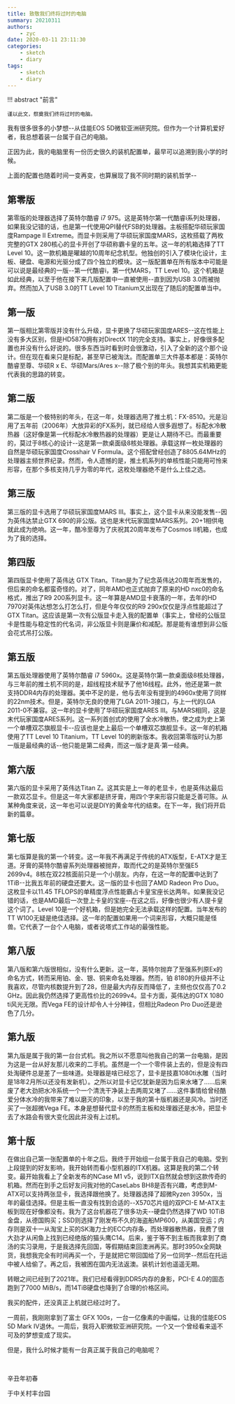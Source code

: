 ```yaml
---
title: 致敬我们终将过时的电脑
summary: 20210311
authors:
    - zyc
date: 2020-03-11 23:11:30
categories:
    - sketch
    - diary
tags:
    - sketch
    - diary
---
```


!!! abstract "前言"

    谨以此文，祭奠我们终将过时的电脑。

我有很多很多的小梦想--从佳能EOS 5D微软亚洲研究院。但作为一个计算机爱好者，我总想着装一台属于自己的电脑。

正因为此，我的电脑里有一份历史很久的装机配置单，最早可以追溯到我小学的时候。

上面的配置也随着时间一变再变，也算展现了我不同时期的装机哲学--

## 第零版

第零版的处理器选择了英特尔酷睿 i7 975。这是英特尔第一代酷睿i系列处理器，如果我没记错的话，也是第一代使用QPI替代FSB的处理器。主板搭配华硕玩家国度Rampage II Extreme。而显卡则采用了华硕玩家国度MARS，这枚搭载了两枚完整的GTX 280核心的显卡开创了华硕称霸卡皇的五年。这一年的机箱选择了TT Level 10。这一款机箱是曜越的10周年纪念机型。他独创的引入了模块化设计，主板、硬盘、电源和光驱分成了四个独立的模块。这一版配置单在所有版本中可能是可以说是最经典的一版--第一代酷睿i，第一代MARS，TT Level 10。这个机箱是如此经典，以至于他在接下来几版配置中一直被使用--直到因为USB 3.0而被抛弃。然而加入了USB 3.0的TT Level 10 Titanium又出现在了随后的配置单当中。

## 第一版

第一版相比第零版并没有什么升级，显卡更换了华硕玩家国度ARES--这在性能上没有多大区别，但是HD5870拥有对DirectX 11的完全支持。事实上，好像很多配置也并没有什么好说的。很多东西当时看到时会很激动，引入了全新的这个那个设计。但在现在看来只是标配，甚至早已被淘汰。而配置单三大件基本都是：英特尔酷睿至尊、华硕R x E、华硕Mars/Ares x--除了极个别的年头。我想其实机箱更能代表我的思路的转变。

## 第二版

第二版是一个极特别的年头，在这一年，处理器选用了推土机：FX-8510。光是沿用了五年前（2006年）大放异彩的FX系列，就已经给人很多遐想了。标配水冷散热器（这好像是第一代标配水冷散热器的处理器）更是让人期待不已。而最重要的，莫过于8核心的设计--这是第一款桌面级8核处理器。承载这样一枚处理器的自然是华硕玩家国度Crosshair V Formula。这个搭配曾经创造了8805.64MHz的处理器主频世界纪录。然而，令人遗憾的是，推土机系列的单核性能只能用可怜来形容，在那个多核支持几乎为零的年代，这枚处理器绝不是什么上佳之选。

## 第三版

第三版的显卡选用了华硕玩家国度MARS III。事实上，这个显卡从来没能发售--因为英伟达禁止GTX 690的非公版。这也是末代玩家国度MARS系列。20+1相供电就此成为绝响。这一年，酷冷至尊为了庆祝其20周年发布了Cosmos II机箱，也成为了我的选择。

## 第四版

第四版显卡使用了英伟达 GTX Titan。Titan是为了纪念英伟达20周年而发售的，但后来的命名都蛮奇怪的。对了，同年AMD也正式抛弃了原来的HD nxc0的命名格式，推出了R9 200系列显卡。这一年算是AMD显卡衰落的一年，去年的HD 7970对英伟达想怎么打怎么打，但是今年仅仅的R9 290x仅仅是浮点性能超过了GTX Titan。这应该是第一次有公版显卡走入我的配置单（事实上，曾经的公版显卡是性能与稳定性的代名词，非公版显卡则是廉价和减配。那是能有谁想到非公版会花式吊打公版。

## 第五版

第五版处理器使用了英特尔酷睿 i7 5960x。这是英特尔第一款桌面级8核处理器，与三年前的推土机不同的是，超线程技术赋予了他16线程。此外，他还是第一款支持DDR4内存的处理器。美中不足的是，他与去年没有提到的4960x使用了同样的22nm技术。但是，英特尔无良的使用了LGA 2011-3接口，与上一代的LGA 2011-0不兼容。这一年的显卡使用了华硕玩家国度ARES III。与MARS相同，这是末代玩家国度ARES系列。这一系列首创式的使用了全水冷散热，使之成为史上第一个单槽双芯旗舰显卡--应该也是史上最后一个单槽双芯旗舰显卡。这一年的机箱使用了TT Level 10 Titanium，TT Level 10的刷新版本。我收回第零版时认为那一版是最经典的话--他只能是第二经典，而这一版才是真·第一经典。

## 第六版

第六版的显卡采用了英伟达Titan Z。这其实是上一年的老显卡，也是英伟达最后一款双芯显卡。但是这一年大家都是挤牙膏，用四个字来形容只能是乏善可陈。从某种角度来说，这一年也可以说是DIY的黄金年代的结束。在下一年，我们将开启新的篇章。

## 第七版

第七版算是我的第一个转变。这一年我不再满足于传统的ATX版型，E-ATX才是王道。牙膏的英特尔酷睿系列处理器被抛弃，取而代之的是英特尔至强E5 2699v4。8核在双22核面前只是一个小朋友。内存，在这一年的配置中达到了1TiB--比我五年前的硬盘还要大。这一版的显卡也回了AMD Radeon Pro Duo。这枚显卡以11.45 TFLOPS的单精度浮点性能霸占卡皇宝座长达两年。如果我没记错的话，也是AMD最后一次登上卡皇的宝座--在这之后，好像也很少有人提卡皇这个词了。Level 10是一个好机箱，但是她完全无法承载这样的配置。当年发布的TT W100无疑是绝佳选择。这一年的配置如果用一个词来形容，大概只能是怪兽。它代表了一台个人电脑，或者说塔式工作站的最强性能。

## 第八版

第八版和第六版很相似，没有什么更新。这一年，英特尔抛弃了至强系列原Ex的命名方式，转而采用铂、金、银、铜来命名处理器。然而，铂 8180的升级并不让我喜欢，尽管内核数提升到了28，但是最大内存反而降低了，主频也仅仅高了0.2 GHz。因此我仍然选择了更高性价比的2699v4。显卡方面，英伟达的GTX 1080 ti风光无限。而Vega FE的设计却令人十分神往，但相比Radeon Pro Duo还是逊色了几分。

## 第九版

第九版是属于我的第一台台式机。我之所以不愿意叫他我自己的第一台电脑，是因为这是一台从好友那儿收来的二手机。虽然是一个一个零件装上去的，但是没有四处淘硬件总是差了一些味道。处理器是啥已经忘了，显卡是技嘉1080ti水雕（当时是18年2月所以还没有发新机）。之所以对显卡记忆犹新是因为后来水堵了……后来废了老大劲把水冷系统一个一个清洗干净装上去两周又堵了……这件事情给曾经酷爱分体水冷的我带来了难以磨灭的印象，以至于我的第十版机器还是风冷。当时还买了一张超微Vega FE。本身是想替代显卡的然而主板和处理器还是水冷，把显卡去了水路会有很大变化因此并没有上过机。

## 第十版

在做出自己第一张配置单的十年之后。我终于开始组一台属于我自己的电脑。受到上段提到的好友影响，我开始转而看小型机器的ITX机器。这算是我的第二个转变。最开始我看上了全新发布的NCase M1 v5，说到ITX自然就会想到这款传奇的机箱。然而在到手之后好友问我对他的CaseLabs BH8是否有兴趣，考虑到M-ATX可以支持两张显卡，我选择跟他换了。处理器选择了超微Ryzen 3950x，当年的最佳选择。但是主板一直没有找到合适的--X570芯片组的双PCI-E M-ATX主板到现在好像都没有。我为了这台机器花了很多功夫--硬盘仍然选择了WD 10TiB金盘，从德国购买；SSD则选择了刚发布不久的海盗船MP600，从美国空运；内存则是双十一从淘宝上买的SK海力士的ECC内存条，而处理器散热器，我费了很大劲才从闲鱼上找到已经绝版的猫头鹰C14。后来，鉴于等不到主板而我拿到了商汤的实习录用，于是我选择先回国，等假期结束回澳洲再买。那时3950x全网缺货，我想我完全有时间再买一个，于是就把它带回国给了另一位同学--然后在托运中被人给偷了。再之后，我被困在国内无法返澳。装机计划也遥遥无期。

转眼之间已经到了2021年。我们已经看得到DDR5内存的身影，PCI-E 4.0的固态跑到了7000 MiB/s，而14TiB硬盘也降到了合理的价格区间。

我买的配件，还没真正上机就已经过时了。

一周前，我刚刚拿到了富士 GFX 100s，一台一亿像素的中画幅，让我的佳能EOS 5D Mark IV退休。一周后，我将入职微软亚洲研究院。一个又一个曾经看来遥不可及的梦想变成了现实。

但是，我什么时候才能有一台真正属于我自己的电脑呢？

</br>

辛丑年初春

于中关村丰台园
